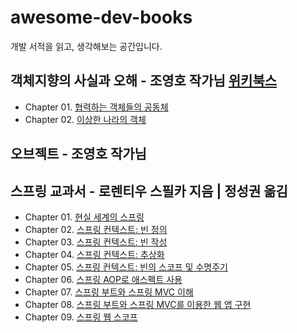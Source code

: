 # awesome-dev-books
개발 서적을 읽고, 생각해보는 공간입니다.

## 객체지향의 사실과 오해 - 조영호 작가님 [위키북스](https://wikibook.co.kr)
- Chapter 01. [협력하는 객체들의 공동체](https://github.com/chltjsdl0119/awesome-dev-books/blob/main/객체지향의%20사실과%20오해/협력하는%20객체들의%20공동체.md)
- Chapter 02. [이상한 나라의 객체](https://github.com/chltjsdl0119/awesome-dev-books/blob/main/객체지향의%20사실과%20오해/이상한%20나라의%20객체.md)

## 오브젝트 - 조영호 작가님

## 스프링 교과서 - 로렌티우 스필카 지음 | 정성권 옮김
- Chapter 01. [현실 세계의 스프링](https://github.com/chltjsdl0119/awesome-dev-books/blob/main/스프링%20교과서/현실%20세계의%20스프링.md)
- Chapter 02. [스프링 컨텍스트: 빈 정의](https://github.com/chltjsdl0119/awesome-dev-books/blob/main/스프링%20교과서/Chapter%2002.%20스프링%20컨텍스트%3A%20빈%20정의.md)
- Chapter 03. [스프링 컨텍스트: 빈 작성](https://github.com/chltjsdl0119/awesome-dev-books/blob/main/스프링%20교과서/Chapter%2003.%20스프링%20컨텍스트%3A%20빈%20작성.md)
- Chapter 04. [스프링 컨텍스트: 추상화](https://github.com/chltjsdl0119/awesome-dev-books/blob/main/스프링%20교과서/Chapter%2004.%20스프링%20컨텍스트%3A%20추상화.md)
- Chapter 05. [스프링 컨텍스트: 빈의 스코프 및 수명주기](https://github.com/chltjsdl0119/awesome-dev-books/blob/main/스프링%20교과서/Chapter%2005.%20스프링%20컨텍스트%3A%20빈의%20스코프%20및%20수명%20주기.md)
- Chapter 06. [스프링 AOP로 애스펙트 사용](https://github.com/chltjsdl0119/awesome-dev-books/blob/main/스프링%20교과서/Chapter%2006.%20스프링%20AOP로%20애스펙트%20사용.md)
- Chapter 07. [스프링 부트와 스프링 MVC 이해](https://github.com/chltjsdl0119/awesome-dev-books/blob/main/스프링%20교과서/Chapter%2007.%20스프링%20부트와%20스프링%20MVC%20이해.md)
- Chapter 08. [스프링 부트와 스프링 MVC를 이용한 웹 앱 구현](https://github.com/chltjsdl0119/awesome-dev-books/blob/main/스프링%20교과서/Chapter%2008.%20스프링%20부트와%20스프링%20MVC를%20이용한%20웹%20앱%20구현.md)
- Chapter 09. [스프링 웹 스코프](https://github.com/chltjsdl0119/awesome-dev-books/blob/main/스프링%20교과서/Chapter%2009.%20스프링%20웹%20스코프.md) 
